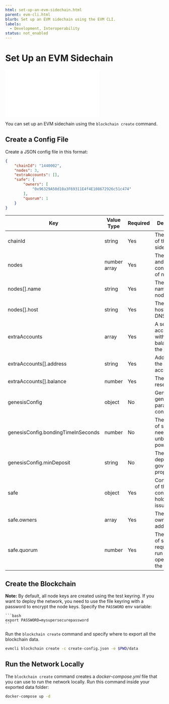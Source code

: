 ```yaml
---
html: set-up-an-evm-sidechain.html
parent: evm-cli.html
blurb: Set up an EVM sidechain using the EVM CLI.
labels:
  - Development, Interoperability
status: not_enabled
---
```

# Set Up an EVM Sidechain

<embed src="/snippets/_evm-sidechain-disclaimer.md" />

You can set up an EVM sidechain using the `blockchain create` command.

## Create a Config File

Create a JSON config file in this format:

```json
{
    "chainId": "1440002",
    "nodes": 3,
    "extraAccounts": [],
    "safe": {
        "owners": [
            "0x96329A50d10a3F69311E4f4E108672926c51c474"
        ],
        "quorum": 1
    }
}
```


| Key | Value Type | Required | Description | Example |
|-----|------------|----------|-------------|---------|
| chainId | string | Yes | The chain ID of the EVM sidechain. | `1440001` |
| nodes | number <br /> array | Yes | The amount and configuration of nodes. | `3` <br /> `[{name: "node-0", host: "node-0.peersyst.tech"}]` |
| nodes[].name | string | Yes | The public name of the node. | `"node-0"` |
| nodes[].host | string | Yes | The node host IP or DNS. | `"node-0.peersyst.tech"` |
| extraAccounts | array | Yes | A set of accounts with reserve balances in the genesis. | `[{ address: "0x0000000000000000000000000000000000000000", balance: 500 }]` |
| extraAccounts[].address | string | Yes | Addresses of the reserve accounts. | `"0x0000000000000000000000000000000000000000"` |
| extraAccounts[].balance | number | Yes | The amount reserved. | `500` |
| genesisConfig | object | No | General genesis paramater configuration. | |
| genesisConfig.bondingTimeInSeconds | number | No | The number of seconds needed to unbound PoA power. | `172800` |
| genesisConfig.minDeposit | string | No | The minimum deposit for a governance proposal. | `"1000000000000000000axrp"` |
| safe | object | Yes | Configuration of the safe contract that holds all the issuing XRP. | |
| safe.owners | array | Yes | The safe owner addresses. | `["0x0000000000000000000000000000000000000000"]` |
| safe.quorum | number | Yes | The number of signatures required to run an operation in the safe. | `1` |


## Create the Blockchain

**Note:** By default, all node keys are created using the test keyring. If you want to deploy the network, you need to use the file keyring with a password to encrypt the node keys. Specify the `PASSWORD` env variable:

    ```bash
    export PASSWORD=mysupersecurepassword
    ```

Run the `blockchain create` command and specify where to export all the blockchain data.

```bash
evmcli blockchain create -c create-config.json -e $PWD/data
```


## Run the Network Locally

The `blockchain create` command creates a _docker-compose.yml_ file that you can use to run the network locally. Run this command inside your exported data folder:

```bash
docker-compose up -d
```
